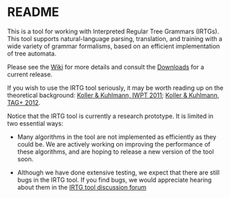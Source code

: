 # README #

This is a tool for working with Interpreted Regular Tree Grammars (IRTGs). This tool supports natural-language parsing, translation, and training with a wide variety of grammar formalisms, based on an efficient implementation of tree automata.

Please see the [Wiki](https://bitbucket.org/tclup/alto/wiki/Home) for more details and consult the [Downloads](https://bitbucket.org/tclup/alto/downloads) for a current release.

If you wish to use the IRTG tool seriously, it may be worth reading up on the theoretical background: [Koller & Kuhlmann, IWPT 2011](http://www.ling.uni-potsdam.de/~koller/showpaper.php?id=irtg-11); [Koller & Kuhlmann, TAG+ 2012](http://www.ling.uni-potsdam.de/~koller/showpaper.php?id=tag-irtg).

Notice that the IRTG tool is currently a research prototype. It is limited in two essential ways:

* Many algorithms in the tool are not implemented as efficiently as they could be. We are actively working on improving the performance of these algorithms, and are hoping to release a new version of the tool soon.

* Although we have done extensive testing, we expect that there are still bugs in the IRTG tool. If you find bugs, we would appreciate hearing about them in the [IRTG tool discussion forum](https://groups.google.com/forum/#!forum/irtg-discussion)